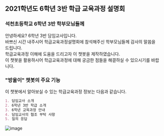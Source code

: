 ## 2021학년도 6학년 3반 학급 교육과정 설명회
### 석천초등학교 6학년 3반 학부모님들께
안녕하세요? 6학년 3반 담임교사입니다.  
바쁘신 시간 내주시어 학급교육과정설명회에 참석해주신 학부모님들께 감사의 말씀을 드립니다.  
학급교육과정 이해에 도움을 드리고자 이 챗봇을 제작하였습니다.  
이 챗봇을 활용하시어 학급교육과정에 대해 궁금한 점들을 해결하실 수 있으시기를 바랍니다.

### "방울이" 챗봇의 주요 기능
이 챗봇에서 알아보실 수 있는 학급교육과정 정보는 다음과 같습니다.
```markdown
1. 담임교사 소개
2. 6학년 3반 학급 소개
3. 6학년 교육과정 안내
4. 담임교사의 협조 부탁 사항
5. 질의 응답
```
![image](https://user-images.githubusercontent.com/81296926/117126324-92f37480-add5-11eb-821a-dd20557dcf09.png)
